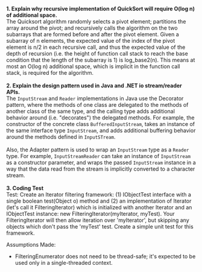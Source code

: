 **1. Explain why recursive implementation of QuickSort will require O(log n) of additional space.**  
The Quicksort algorithm randomly selects a pivot element; partitions the array around the pivot; and recursively calls the algorithm on the two subarrays that are formed before and after the pivot element. Given a subarray of n elements, the expected value of the index of the pivot element is n/2 in each recursive call, and thus the expected value of the depth of recursion (i.e. the height of function call stack to reach the base condition that the length of the subarray is 1) is log_base2(n). This means at most an O(log n) additional space, which is implicit in the function call stack, is required for the algorithm.  
&nbsp;  
**2. Explain the design pattern used in Java and .NET io stream/reader APIs.**  
The `InputStream` and `Reader` implementations in Java use the Decorator pattern, where the methods of one class are delegated to the methods of another class of the same type, and the calling type adds additional behavior around (i.e. "decorates") the delegated methods. For example, the constructor of the concrete class `BufferedInputStream`, takes an instance of the same interface type `InputStream`, and adds additional buffering behavior around the methods defined in `InputSTream`.  
&nbsp;  
Also, the Adapter pattern is used to wrap an `InputStream` type as a `Reader` type. For example, `InputStreamReader` can take an instance of `InputStream` as a constructor parameter, and wraps the passed `InputStream` instance in a way that the data read from the stream is implicitly converted to a character stream.  
&nbsp;  
**3. Coding Test**  
Test: Create an Iterator filtering framework: (1) IObjectTest interface with a single boolean test(Object o) method and (2) an implementation of Iterator (let's call it FilteringIterator) which is initialized with another Iterator and an IObjectTest instance: new FilteringIterator(myIterator, myTest). Your FilteringIterator will then allow iteration over 'myIterator', but skipping any objects which don't pass the 'myTest' test. Create a simple unit test for this framework.

Assumptions Made:
- FilteringEnumerator does not need to be thread-safe; it's expected to be used only in a single-threaded context.